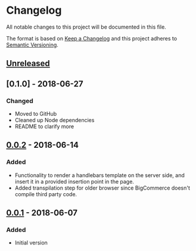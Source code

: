# Changelog
All notable changes to this project will be documented in this file.

The format is based on [Keep a Changelog](http://keepachangelog.com/en/1.0.0/)
and this project adheres to [Semantic Versioning](http://semver.org/spec/v2.0.0.html).

## [Unreleased]

## [0.1.0] - 2018-06-27
### Changed
- Moved to GitHub
- Cleaned up Node dependencies
- README to clarify more

## [0.0.2] - 2018-06-14
### Added
- Functionality to render a handlebars template on the server side, and insert it in a provided insertion point in the page.
- Added transpilation step for older browser since BigCommerce doesn't compile third party code.

## [0.0.1] - 2018-06-07
### Added
- Initial version

[Unreleased]: https://github.com/brandlabs/bigcommerce-product-optionscompare/v0.0.2...HEAD
[0.0.2]: https://github.com/brandlabs/bigcommerce-product-optionscompare/v0.0.1...v0.0.2
[0.0.1]: https://github.com/brandlabs/bigcommerce-product-optionscompare/f7d26fe6d5407cf833dfde7892e184284f73f5b5...v0.0.1
